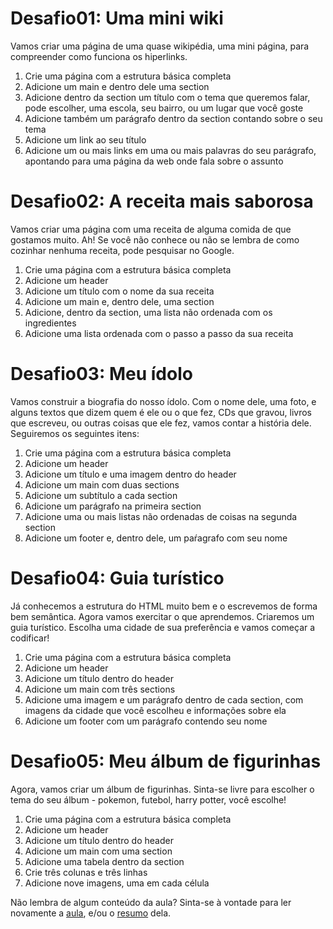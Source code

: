 # Desafio01: Uma mini wiki

Vamos criar uma página de uma quase wikipédia, uma mini página, para compreender como funciona os hiperlinks.

1. Crie uma página com a estrutura básica completa
2. Adicione um main e dentro dele uma section
3. Adicione dentro da section um título com o tema que queremos falar, pode escolher, uma escola, seu bairro, ou um lugar que você goste
4. Adicione também um parágrafo dentro da section contando sobre o seu tema
5. Adicione um link ao seu título
6. Adicione um ou mais links em uma ou mais palavras do seu parágrafo, apontando para uma página da web onde fala sobre o assunto

# Desafio02: A receita mais saborosa

Vamos criar uma página com uma receita de alguma comida de que gostamos muito.
Ah! Se você não conhece ou não se lembra de como cozinhar nenhuma receita, pode pesquisar no Google.

1. Crie uma página com a estrutura básica completa
2. Adicione um header
3. Adicione um título com o nome da sua receita
4. Adicione um main e, dentro dele, uma section
5. Adicione, dentro da section, uma lista não ordenada com os ingredientes
6. Adicione uma lista ordenada com o passo a passo da sua receita

# Desafio03: Meu ídolo

Vamos construir a biografia do nosso ídolo. Com o nome dele, uma foto, e alguns textos que dizem quem é ele ou o que fez, CDs que gravou, livros que escreveu, ou outras coisas que ele fez, vamos contar a história dele. Seguiremos os seguintes itens:

1. Crie uma página com a estrutura básica completa
2. Adicione um header
3. Adicione um título e uma imagem dentro do header
4. Adicione um main com duas sections
5. Adicione um subtítulo a cada section
6. Adicione um parágrafo na primeira section
7. Adicione uma ou mais listas não ordenadas de coisas na segunda section
8. Adicione um footer e, dentro dele, um paŕagrafo com seu nome

# Desafio04: Guia turístico

Já conhecemos a estrutura do HTML muito bem e o escrevemos de forma bem semântica. Agora vamos exercitar o que aprendemos. Criaremos um guia turístico. Escolha uma cidade de sua preferência e vamos começar a codificar!

1. Crie uma página com a estrutura básica completa
2. Adicione um header
3. Adicione um título dentro do header
4. Adicione um main com três sections
5. Adicione uma imagem e um parágrafo dentro de cada section, com imagens da cidade que você escolheu e informações sobre ela
6. Adicione um footer com um parágrafo contendo seu nome

# Desafio05: Meu álbum de figurinhas

Agora, vamos criar um álbum de figurinhas. Sinta-se livre para escolher o tema do seu álbum - pokemon, futebol, harry potter, você escolhe!

1. Crie uma página com a estrutura básica completa
2. Adicione um header
3. Adicione um título dentro do header
4. Adicione um main com uma section
5. Adicione uma tabela dentro da section
6. Crie três colunas e três linhas
7. Adicione nove imagens, uma em cada célula

Não lembra de algum conteúdo da aula? Sinta-se à vontade para ler novamente a [aula](../aula04/aula.md), e/ou o [resumo](../aula04/resumo.md) dela.
